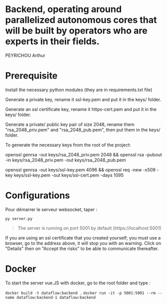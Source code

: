 Backend, operating around parallelized autonomous cores that will be built by
operators who are experts in their fields.
=============================================================

PEYRICHOU Arthur

Prerequisite
=============

Install the necessary python modules (they are in requirements.txt file)

Generate a private key, rename it ssl-key.pem and put it in the keys/ folder.

Generate an ssl certificate key, rename it https-cert.pem and put it in the keys/ folder.

Generate a private/ public key pair of size 2048, rename them "rsa_2048_priv.pem" and "rsa_2048_pub.pem", then put them in the keys/ folder.


To generate the necessary keys from the root of the project:

openssl genrsa -out keys/rsa_2048_priv.pem 2048 && openssl rsa -pubout -in keys/rsa_2048_priv.pem -out keys/rsa_2048_pub.pem

openssl genrsa -out keys/ssl-key.pem 4096 && openssl req -new -x509 -key keys/ssl-key.pem -out keys/ssl-cert.pem -days 1095


Configurations
=============

Pour démarrer le serveur websocket, taper :

`py server.py`

> The server is running on port 5001 by default (https://localhost:5001)

If you are using an ssl certificate that you created yourself; you must use a browser, go to the address above, it will stop you with an warning. Click on "Details" then on "Accept the risks" to be able to communicate thereafter.

Docker
=============

To start the server vue.JS with docker, go to the root folder and type :

`docker build -t dataflow:backend .`
`docker run -it -p 5001:5001 --rm --name dataflow:backend-1 dataflow:backend`
